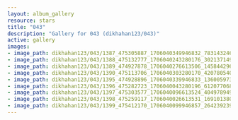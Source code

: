 ```yaml
---
layout: album_gallery
resource: stars
title: "043"
description: "Gallery for 043 (dikhahan123/043)"
active: gallery
images:
- image_path: dikhahan123/043/1387_475305887_1706040349946832_7831432464706083082_n.jpg
- image_path: dikhahan123/043/1388_475132777_1706040243280176_3021371494016167741_n.jpg
- image_path: dikhahan123/043/1389_474927878_1706040276613506_145844296029967831_n.jpg
- image_path: dikhahan123/043/1390_475113706_1706040303280170_4207805404091582845_n.jpg
- image_path: dikhahan123/043/1395_474928896_1706040339946833_1360059735976147737_n.jpg
- image_path: dikhahan123/043/1396_475282723_1706040043280196_6120770686862828977_n.jpg
- image_path: dikhahan123/043/1397_475303577_1706040096613524_404978949692781958_n.jpg
- image_path: dikhahan123/043/1398_475259117_1706040026613531_1691013802332111001_n.jpg
- image_path: dikhahan123/043/1399_475412170_1706040099946857_2642392398904708532_n.jpg
---
```

